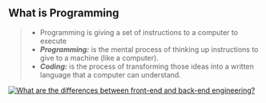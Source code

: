 ## What is Programming

> - Programming is giving a set of instructions to a computer to execute
> - ___Programming:___ is the mental process of thinking up instructions to give to a machine (like a computer).
> - ___Coding:___ is the process of transforming those ideas into a written language that a computer can understand.

[![What are the differences between front-end and back-end engineering?
](https://markdown-videos.vercel.app/youtube/expmcT3NPm8)](https://youtu.be/expmcT3NPm8)



